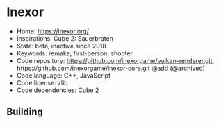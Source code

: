 # Inexor

- Home: https://inexor.org/
- Inspirations: Cube 2: Sauerbraten
- State: beta, inactive since 2018
- Keywords: remake, first-person, shooter
- Code repository: https://github.com/inexorgame/vulkan-renderer.git, https://github.com/inexorgame/inexor-core.git @add (@archived)
- Code language: C++, JavaScript
- Code license: zlib
- Code dependencies: Cube 2

## Building
